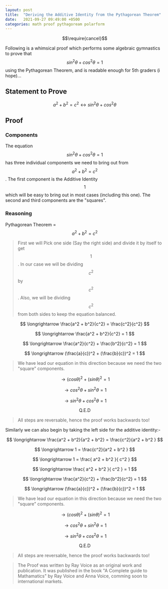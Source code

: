 ```yaml
---
layout: post
title:  "Deriving the Additive Identity from the Pythagorean Theorem"
date:   2021-09-27 09:49:00 +0500
categories: math proof pythagoream polarform
---
```


$$\require{cancel}$$

Following is a whimsical proof which performs some algebraic gymnastics to prove that $$ sin^2 \theta + cos^2 \theta = 1 $$ using the Pythagorean Theorem, and is readable enough for 5th graders (i hope)...

## Statement to Prove

$$ a^2 + b^2 = c^2 \longleftrightarrow sin^2 \theta + cos^2 \theta $$

## Proof

### Components

The equation $$ sin^2 \theta + cos^2 \theta = 1 $$ has three individual components we need to bring out from $$ a^2 + b^2 = c^2 $$. The first component is the Additive Identity $$ 1 $$ which will be easy to bring out in most cases (including this one). The second and third components are the "squares".

### Reasoning

Pythagorean Theorem =  $$ a^2 + b^2 = c^2 $$

> First we will Pick one side (Say the right side) and divide it by itself to get $$ 1 $$. In our case we will be dividing $$ c^2 $$ by $$ c^2 $$. Also, we will be dividing $$ c^2 $$ from both sides to keep the equation balanced.

$$ \longrightarrow \frac{a^2 + b^2}{c^2} = \frac{c^2}{c^2} $$

$$ \longrightarrow \frac{a^2 + b^2}{c^2} = 1 $$

$$ \longrightarrow \frac{a^2}{c^2} + \frac{b^2}{c^2} = 1 $$

$$ \longrightarrow (\frac{a}{c})^2 + (\frac{b}{c})^2 = 1 $$

> We have lead our equation in this direction because we need the two "square" components. 

$$ \longrightarrow (cos \theta)^2 + (sin \theta)^2 = 1 $$

$$ \longrightarrow cos^2 \theta + sin^2 \theta = 1 $$

$$ \longrightarrow sin^2 \theta + cos^2 \theta = 1 $$

$$ \text{Q.E.D} $$

> All steps are reversable, hence the proof works backwards too!

Similarly we can also begin by taking the left side for the additive identity:-

$$ \longrightarrow \frac{a^2 + b^2}{a^2 + b^2} = \frac{c^2}{a^2 + b^2 } $$

$$ \longrightarrow 1 = \frac{c^2}{a^2 + b^2 } $$

$$ \longrightarrow 1 = \frac{ a^2 + b^2 }{ c^2 } $$

$$ \longrightarrow \frac{ a^2 + b^2 }{ c^2 } = 1 $$

$$ \longrightarrow \frac{a^2}{c^2} + \frac{b^2}{c^2} = 1 $$

$$ \longrightarrow (\frac{a}{c})^2 + (\frac{b}{c})^2 = 1 $$

> We have lead our equation in this direction because we need the two "square" components. 

$$ \longrightarrow (cos \theta)^2 + (sin \theta)^2 = 1 $$

$$ \longrightarrow cos^2 \theta + sin^2 \theta = 1 $$

$$ \longrightarrow sin^2 \theta + cos^2 \theta = 1 $$

$$ \text{Q.E.D} $$

> All steps are reversable, hence the proof works backwards too!

> The Proof was written by Ray Voice as an original work and publication. It was published in the book "A Complete guide to Mathamatics" by Ray Voice and Anna Voice, comming soon to international markets.

<script src="https://cdn.mathjax.org/mathjax/latest/MathJax.js?config=TeX-AMS-MML_HTMLorMML" type="text/javascript"></script>

